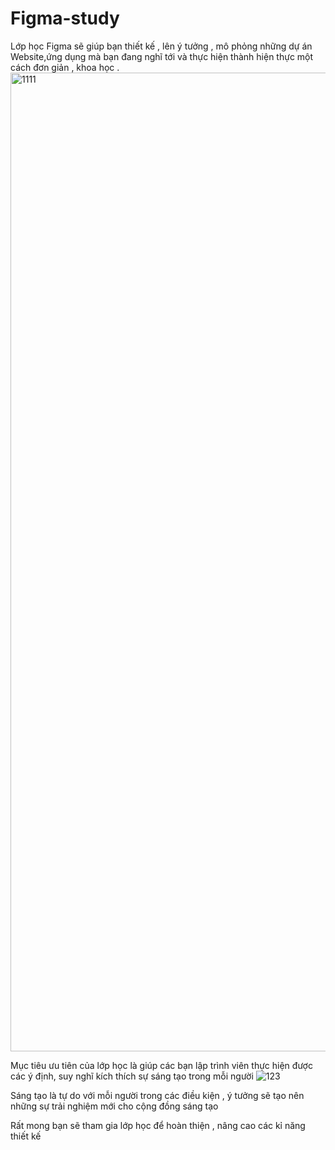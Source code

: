 # Figma-study
Lớp học Figma sẽ giúp bạn thiết kế , lên ý tưởng , mô phỏng những dự án Website,ứng dụng mà bạn đang nghĩ tới và thực hiện thành hiện thực một cách đơn giản , khoa học .
<img width="1566" alt="1111" src="https://github.com/TienActor/Figma-study/assets/134863539/8e858b9f-bd64-44c7-ada5-e8da10879d37">

Mục tiêu ưu tiên của lớp học là giúp các bạn lập trình viên thực hiện được các ý định, suy nghĩ kích thích sự sáng tạo trong mỗi người 
![123](https://github.com/TienActor/Figma-study/assets/134863539/4491ae54-9841-4030-873d-65520c110c9d)

Sáng tạo là tự do với mỗi người trong các điều kiện , ý tưởng sẽ tạo nên những sự trải nghiệm mới cho cộng đồng sáng tạo

Rất mong bạn sẽ tham gia lớp học để hoàn thiện , nâng cao các kỉ năng thiết kế 

